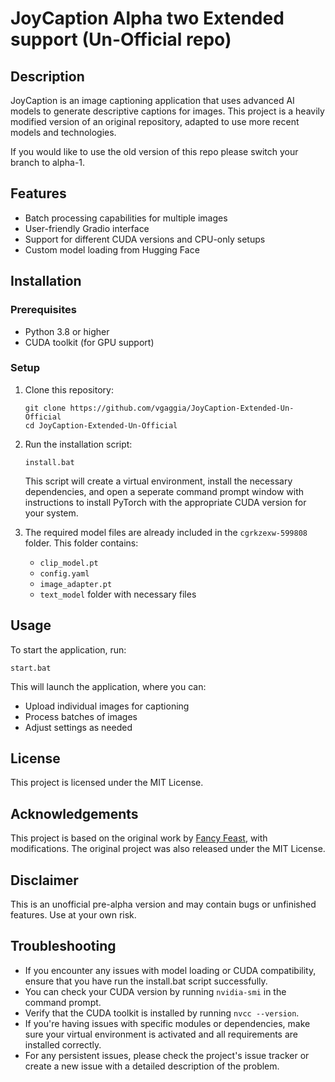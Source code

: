 # JoyCaption Alpha two Extended support (Un-Official repo)

## Description
JoyCaption is an image captioning application that uses advanced AI models to generate descriptive captions for images. This project is a heavily modified version of an original repository, adapted to use more recent models and technologies.

If you would like to use the old version of this repo please switch your branch to alpha-1.

## Features
- Batch processing capabilities for multiple images
- User-friendly Gradio interface
- Support for different CUDA versions and CPU-only setups
- Custom model loading from Hugging Face

## Installation

### Prerequisites
- Python 3.8 or higher
- CUDA toolkit (for GPU support)

### Setup
1. Clone this repository:
   ```
   git clone https://github.com/vgaggia/JoyCaption-Extended-Un-Official
   cd JoyCaption-Extended-Un-Official
   ```

2. Run the installation script:
   ```
   install.bat
   ```
   This script will create a virtual environment, install the necessary dependencies, and open a seperate command prompt window with instructions to install PyTorch with the appropriate CUDA version for your system.

3. The required model files are already included in the `cgrkzexw-599808` folder. This folder contains:
   - `clip_model.pt`
   - `config.yaml`
   - `image_adapter.pt`
   - `text_model` folder with necessary files

## Usage

To start the application, run:
```
start.bat
```

This will launch the application, where you can:
- Upload individual images for captioning
- Process batches of images
- Adjust settings as needed

## License
This project is licensed under the MIT License.

## Acknowledgements
This project is based on the original work by [Fancy Feast](https://huggingface.co/fancyfeast), with modifications. The original project was also released under the MIT License.

## Disclaimer
This is an unofficial pre-alpha version and may contain bugs or unfinished features. Use at your own risk.

## Troubleshooting
- If you encounter any issues with model loading or CUDA compatibility, ensure that you have run the install.bat script successfully.
- You can check your CUDA version by running `nvidia-smi` in the command prompt.
- Verify that the CUDA toolkit is installed by running `nvcc --version`.
- If you're having issues with specific modules or dependencies, make sure your virtual environment is activated and all requirements are installed correctly.
- For any persistent issues, please check the project's issue tracker or create a new issue with a detailed description of the problem.
